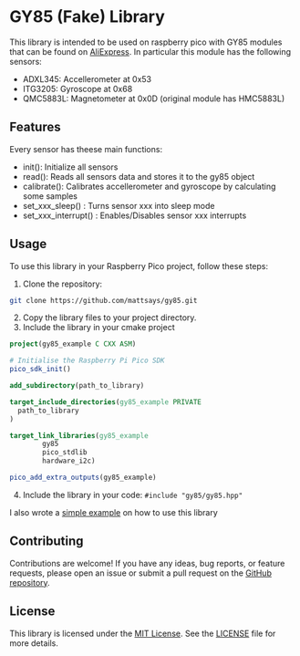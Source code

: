 # GY85 (Fake) Library

This library is intended to be used on raspberry pico with GY85 modules that can be found on [AliExpress](https://www.aliexpress.com/item/1005005777422028.html).
In particular this module has the following sensors:
- ADXL345: Accellerometer at 0x53
- ITG3205: Gyroscope at 0x68
- QMC5883L: Magnetometer at 0x0D (original module has HMC5883L)

## Features

Every sensor has theese main functions:
- init(): Initialize all sensors
- read(): Reads all sensors data and stores it to the gy85 object
- calibrate(): Calibrates accellerometer and gyroscope by calculating some samples
- set_xxx_sleep() : Turns sensor xxx into sleep mode 
- set_xxx_interrupt() : Enables/Disables sensor xxx interrupts


## Usage

To use this library in your Raspberry Pico project, follow these steps:

1. Clone the repository: 
```bash 
git clone https://github.com/mattsays/gy85.git
```
2. Copy the library files to your project directory.
3. Include the library in your cmake project
```cmake
project(gy85_example C CXX ASM)

# Initialise the Raspberry Pi Pico SDK
pico_sdk_init()

add_subdirectory(path_to_library)

target_include_directories(gy85_example PRIVATE
  path_to_library
)

target_link_libraries(gy85_example
        gy85
        pico_stdlib
        hardware_i2c)

pico_add_extra_outputs(gy85_example)
```
4. Include the library in your code: `#include "gy85/gy85.hpp"`

I also wrote a [simple example](https://github.com/mattsays/gy85/blob/main/gy85_example.cpp) on how to use this library

## Contributing

Contributions are welcome! If you have any ideas, bug reports, or feature requests, please open an issue or submit a pull request on the [GitHub repository](https://github.com/mattsays/gy85/pulls).

## License

This library is licensed under the [MIT License](https://opensource.org/licenses/MIT). See the [LICENSE](https://github.com/mattsays/gy85/blob/main/LICENSE) file for more details.
